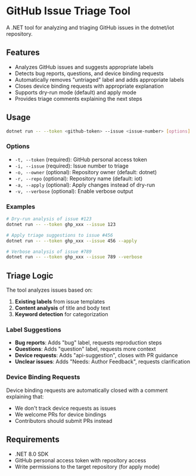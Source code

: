 # GitHub Issue Triage Tool

A .NET tool for analyzing and triaging GitHub issues in the dotnet/iot repository.

## Features

- Analyzes GitHub issues and suggests appropriate labels
- Detects bug reports, questions, and device binding requests
- Automatically removes "untriaged" label and adds appropriate labels
- Closes device binding requests with appropriate explanation
- Supports dry-run mode (default) and apply mode
- Provides triage comments explaining the next steps

## Usage

```bash
dotnet run -- --token <github-token> --issue <issue-number> [options]
```

### Options

- `-t, --token` (required): GitHub personal access token
- `-i, --issue` (required): Issue number to triage
- `-o, --owner` (optional): Repository owner (default: dotnet)
- `-r, --repo` (optional): Repository name (default: iot)
- `-a, --apply` (optional): Apply changes instead of dry-run
- `-v, --verbose` (optional): Enable verbose output

### Examples

```bash
# Dry-run analysis of issue #123
dotnet run -- --token ghp_xxx --issue 123

# Apply triage suggestions to issue #456
dotnet run -- --token ghp_xxx --issue 456 --apply

# Verbose analysis of issue #789
dotnet run -- --token ghp_xxx --issue 789 --verbose
```

## Triage Logic

The tool analyzes issues based on:

1. **Existing labels** from issue templates
2. **Content analysis** of title and body text
3. **Keyword detection** for categorization

### Label Suggestions

- **Bug reports**: Adds "bug" label, requests reproduction steps
- **Questions**: Adds "question" label, requests more context
- **Device requests**: Adds "api-suggestion", closes with PR guidance
- **Unclear issues**: Adds "Needs: Author Feedback", requests clarification

### Device Binding Requests

Device binding requests are automatically closed with a comment explaining that:
- We don't track device requests as issues
- We welcome PRs for device bindings
- Contributors should submit PRs instead

## Requirements

- .NET 8.0 SDK
- GitHub personal access token with repository access
- Write permissions to the target repository (for apply mode)